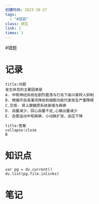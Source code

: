 ```yaml
---
创建时间: 2023-10-27
tags:
  - "#错题"
class: 病生
link: 1
times: 3
---
```

#错题


记录
==
```ad-question
title:问题
发生休克的主要因素是
A. 中枢神经系统在剧烈震荡与打击下由兴奋转人抑制
B. 微循环血液灌流降低和细胞功能代谢发生严重障碍
C.交感- 肾上腺髓质系统衰竭与麻痹
D. 血量减少，回心血量不足,心输出量诚少
E. 血管运动中枢麻痹，小动脉扩张，血压下降
```

```ad-note
title:答案
collapse:close
B
```

知识点
==
```dataviewjs
var pg = dv.current()
dv.list(pg.file.inlinks)
```

笔记
==